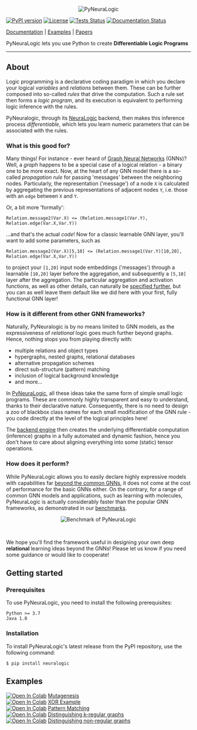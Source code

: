 <p align="center">
<img src="https://github.com/LukasZahradnik/PyNeuraLogic/blob/master/docs/_static/readme_logo.svg" alt="PyNeuraLogic" title="PyNeuraLogic"/>
</p>

[![PyPI version](https://badge.fury.io/py/neuralogic.svg)](https://badge.fury.io/py/neuralogic)
[![License](https://img.shields.io/pypi/l/neuralogic)](https://badge.fury.io/py/neuralogic)
[![Tests Status](https://github.com/LukasZahradnik/PyNeuraLogic/actions/workflows/tests.yml/badge.svg)](https://github.com/LukasZahradnik/PyNeuraLogic/actions/workflows/tests.yml)
[![Documentation Status](https://readthedocs.org/projects/pyneuralogic/badge/?version=latest)](https://pyneuralogic.readthedocs.io/en/latest/?badge=latest)


[Documentation](https://pyneuralogic.readthedocs.io/en/latest/) | [Examples](#Examples) | [Papers](https://github.com/GustikS/NeuraLogic#papers)

PyNeuraLogic lets you use Python to create **Differentiable Logic Programs**


[comment]: <> (PyNeuraLogic is a framework built on top of [NeuraLogic]&#40;https://github.com/GustikS/NeuraLogic&#41; which combines relational and deep learning.)

---

## About

Logic programming is a declarative coding paradigm in which you declare your logical _variables_ and _relations_ between them. These can be further composed into so-called _rules_ that drive the computation. Such a rule set then forms a _logic program_, and its execution is equivalent to performing logic inference with the rules.

PyNeuralogic, through its [NeuraLogic](https://github.com/GustikS/NeuraLogic) backend, then makes this inference process _differentiable_, which lets you learn numeric parameters that can be associated with the rules.

### What is this good for?

Many things! For instance - ever heard of [Graph Neural Networks](https://distill.pub/2021/gnn-intro/) (GNNs)? Well, a _graph_ happens to be a special case of a logical relation - a binary one to be more exact. Now, at the heart of any GNN model there is a so-called _propagation rule_ for passing 'messages' between the neighboring nodes. Particularly, the representation ('message') of a node `X` is calculated by aggregating the previous representations of adjacent nodes `Y`, i.e. those with an `edge` between `X` and `Y`.

Or, a bit more 'formally':

```
Relation.message2(Var.X) <= (Relation.message1(Var.Y), Relation.edge(Var.X,Var.Y))
```

...and that's the actual _code_! Now for a classic learnable GNN layer, you'll want to add some parameters, such as

```
Relation.message2(Var.X)[5,10] <= (Relation.message1(Var.Y)[10,20], Relation.edge(Var.X,Var.Y))
```

to project your `[1,20]` input node embeddings ('messages') through a learnable ``[10,20]`` layer before the aggregation, and subsequently a `[5,10]` layer after the aggregation. The particular aggregation and activation functions, as well as other details, can naturally be [specified further](https://pyneuralogic.readthedocs.io/en/latest/language.html), but you can as well leave them default like we did here with your first, fully functional GNN layer!

### How is it different from other GNN frameworks?

Naturally, PyNeuralogic is by no means limited to GNN models, as the expressiveness of _relational_ logic goes much further beyond graphs. Hence, nothing stops you from playing directly with:
- multiple relations and object types
- hypergraphs, nested graphs, relational databases
- alternative propagation schemes
- direct sub-structure (pattern) matching
- inclusion of logical background knowledge
- and more...

In [PyNeuraLogic](https://dspace.cvut.cz/bitstream/handle/10467/97065/F3-DP-2021-Zahradnik-Lukas-Extending-Graph-Neural-Networks-with-Relational-Logic.pdf?sequence=-1&isAllowed=y), all these ideas take the same form of simple small logic programs. These are commonly highly transparent and easy to understand, thanks to their declarative nature. Consequently, there is no need to design a zoo of blackbox class names for each small modification of the GNN rule - you code directly at the level of the logical principles here!

The [backend engine](https://jair.org/index.php/jair/article/view/11203) then creates the underlying differentiable computation (inference) graphs in a fully automated and dynamic fashion, hence you don't have to care about aligning everything into some (static) tensor operations.


### How does it perform?

While PyNeuraLogic allows you to easily declare highly expressive models with capabilities far [beyond the common GNNs](https://arxiv.org/abs/2007.06286), it does not come at the cost of performance for the basic GNNs either. On the contrary, for a range of common GNN models and applications, such as learning with molecules, PyNeuraLogic is actually considerably faster than the popular GNN frameworks, as demonstrated in our [benchmarks](https://pyneuralogic.readthedocs.io/en/latest/benchmarks.html).


<!-- Running a few experiments shows that PyNeuraLogic can outperform popular GNN frameworks in regards to time performance while achieving nearly the same accuracy. Results for a few experiments can be seen in the chart below. -->

<!-- vsechny ty detaily bych nechal az do nejake podrobnejsi dokumentace : Note that PyNeuraLogic requires some time to startup (e.g., translate logic programs into neural networks). In the experiments below, the PyNeuraLogic required to startup, on average, _20.9s (+- 0.85s)_ for GCN, _22.5s (+- 0.49s)_ for GraphSAGE, and _58.48s (+- 1.84s)_ for GIN. The startup is done only once before the training and is compensated for in a few epochs due to PyNeuraLogic higher speed performance.  -->


<p align="center">
<img src="https://github.com/LukasZahradnik/PyNeuraLogic/blob/master/docs/_static/benchmark.svg" alt="Benchmark of PyNeuraLogic" title="Benchmark of PyNeuraLogic"/>
</p>

<!-- i ty popisky grafu bych tady zjednodusil: nadpisy jen "average time per epoch" a "average accuracies" - zbytek plyne z kontextu <sub>
  Benchmarks in the plot above were run on the NCI 786_0 dataset on the CPU using scripts that you can find <a href="https://github.com/LukasZahradnik/PyNeuraLogic/tree/master/benchmarks" target="_blank">here</a>. Models were trained in 100 epochs using Adam optimizer with a learning rate of 1.5e-5.
</sub> -->

</br>

We hope you'll find the framework useful in designing your own deep **relational** learning ideas beyond the GNNs!
Please let us know if you need some guidance or would like to cooperate!


## Getting started


### Prerequisites

To use PyNeuraLogic, you need to install the following prerequisites:

```
Python >= 3.7
Java 1.8
```

### Installation

To install PyNeuraLogic's latest release from the PyPI repository, use the following command:

```commandline
$ pip install neuralogic
```

## Examples

[![Open In Colab](https://colab.research.google.com/assets/colab-badge.svg)](https://colab.research.google.com/github/LukasZahradnik/PyNeuraLogic/blob/master/examples/Mutagenesis.ipynb) [Mutagenesis](https://github.com/LukasZahradnik/PyNeuraLogic/blob/master/examples/Mutagenesis.ipynb)
<br />
[![Open In Colab](https://colab.research.google.com/assets/colab-badge.svg)](https://colab.research.google.com/github/LukasZahradnik/PyNeuraLogic/blob/master/examples/IntroductionIntoPyNeuraLogic.ipynb) [XOR Example](https://github.com/LukasZahradnik/PyNeuraLogic/blob/master/examples/IntroductionIntoPyNeuraLogic.ipynb)
<br />
[![Open In Colab](https://colab.research.google.com/assets/colab-badge.svg)](https://colab.research.google.com/github/LukasZahradnik/PyNeuraLogic/blob/master/examples/PatternMatching.ipynb) [Pattern Matching](https://github.com/LukasZahradnik/PyNeuraLogic/blob/master/examples/PatternMatching.ipynb)
<br />
[![Open In Colab](https://colab.research.google.com/assets/colab-badge.svg)](https://colab.research.google.com/github/LukasZahradnik/PyNeuraLogic/blob/master/examples/DistinguishingKRegularGraphs.ipynb) [Distinguishing k-regular graphs](https://github.com/LukasZahradnik/PyNeuraLogic/blob/master/examples/DistinguishingKRegularGraphs.ipynb)
<br />
[![Open In Colab](https://colab.research.google.com/assets/colab-badge.svg)](https://colab.research.google.com/github/LukasZahradnik/PyNeuraLogic/blob/master/examples/DistinguishingNonRegularGraphs.ipynb) [Distinguishing non-regular graphs](https://github.com/LukasZahradnik/PyNeuraLogic/blob/master/examples/DistinguishingNonRegularGraphs.ipynb)
